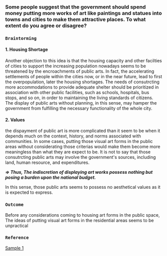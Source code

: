 ### Some people suggest that the government should spend money putting more works of art like paintings and statues into towns and cities to make them attractive places. To what extent do you agree or disagree?

### `Braintorming`

#### 1. Housing Shortage

Another objection to this idea is that the housing capacity and other facilties of cities to support the increasing population nowadays seems to be threatened by the encroachments of public arts. In fact, the accelerating settlements of people within the cities now, or in the near future, lead to first the overpopulation, later the housing shortages. The needs of consutrcting more accommodations to provide adequate shelter should be prioritized in association with other public facilities, such as schools, hospitals, bus stops, and so on, in order to maintaining the living standards of citizens. The display of public arts without planning, in this sense, may hamper the government from fulfilling the necessary functionality of the whole city. 

#### 2. Values
the dispayment of public art is more complicated than it seem to be when it depends much on the context, history, and norms associated with communities. In some cases, putting those visual art forms in the public areas without considerating those criterias would make them become more meaningless than what they are expect to be. It is not to say that those consutrcting public arts may involve the government's sources, including land, human resource, and expenditures. 

___=> Thus, The indiscretion of displaying art works possess nothing but posing a burden upon the national budget.___

In this sense, those public arts seems to possess no aesthetical values as it is expected to express.


### `Outcome`


Before any considerations coming to housing art forms in the public space, 
The ideas of putting visual art forms in the residential areas seems to be unpractical





### `Reference`
[Sample 1](https://howtodoielts.com/ielts-essay-public-art/#google_vignette)
